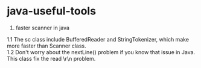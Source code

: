 # java-useful-tools
  
1. faster scanner in java  
  
1.1 The sc class include BufferedReader and StringTokenizer, which make more faster than Scanner class.   
1.2 Don't worry about the nextLine() problem if you know that issue in Java. This class fix the read \r\n problem.  

